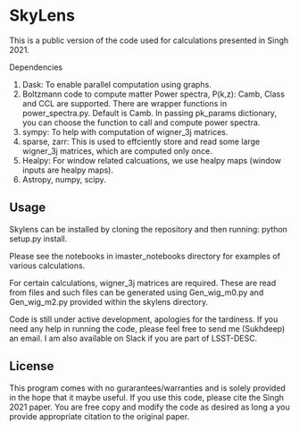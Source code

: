 # SkyLens

This is a public version of the code used for calculations presented in Singh 2021. 

Dependencies

1. Dask: To enable parallel computation using graphs.
2. Boltzmann code to compute matter Power spectra, P(k,z): Camb, Class and CCL are supported. There are wrapper functions in power_spectra.py. Default is Camb. In passing pk_params dictionary, you can choose the function to call and compute power spectra.
3. sympy: To help with computation of wigner_3j matrices. 
4. sparse, zarr: This is used to effciently store and read some large wigner_3j matrices, which are computed only once.
5. Healpy: For window related calcuations, we use healpy maps (window inputs are healpy maps).
6. Astropy, numpy, scipy.

## Usage

Skylens can be installed by cloning the repository and then running: python setup.py install.

Please see the notebooks in imaster_notebooks directory for examples of various calculations. 

For certain calculations, wigner_3j matrices are required. These are read from files and such files can be generated using Gen_wig_m0.py and Gen_wig_m2.py provided within the skylens directory.

Code is still under active development, apologies for the tardiness. If you need any help in running the code, please feel free to send me (Sukhdeep) an email. I am also available on Slack if you are part of LSST-DESC.

## License
This program comes with no gurarantees/warranties and is solely provided in the hope that it maybe useful. If you use this code, please cite the Singh 2021 paper. 
You are free copy and modify the code as desired as long a you provide appropriate citation to the original paper.